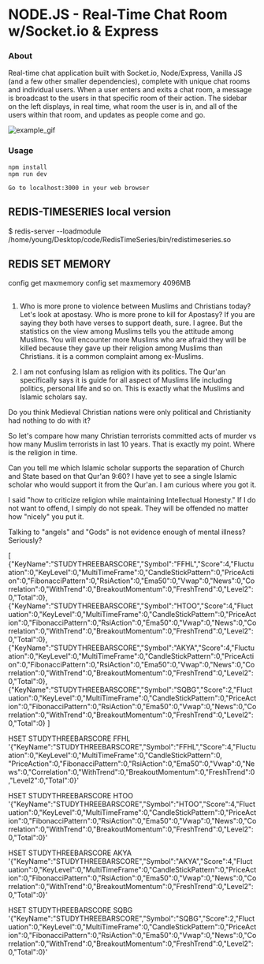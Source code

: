 # NODE.JS - Real-Time Chat Room w/Socket.io & Express

### About

Real-time chat application built with Socket.io, Node/Express, Vanilla JS (and a few other smaller dependencies), complete with unique chat rooms and individual users. When a user enters and exits a chat room, a message is broadcast to the users in that specific room of their action. The sidebar on the left displays, in real time, what room the user is in, and all of the users within that room, and updates as people come and go.

![example_gif](./example.gif)

### Usage

```
npm install
npm run dev

Go to localhost:3000 in your web browser
```

## REDIS-TIMESERIES local version

$ redis-server --loadmodule /home/young/Desktop/code/RedisTimeSeries/bin/redistimeseries.so

## REDIS SET MEMORY

config get maxmemory
config set maxmemory 4096MB

##

1.  Who is more prone to violence between Muslims and Christians today? Let's look at apostasy. Who is more prone to kill for Apostasy? If you are saying they both have verses to support death, sure. I agree. But the statistics on the view among Muslims tells you the attitude among Muslims. You will encounter more Muslims who are afraid they will be killed because they gave up their religion among Muslims than Christians. it is a common complaint among ex-Muslims.

2.  I am not confusing Islam as religion with its politics. The Qur'an specifically says it is guide for all aspect of Muslims life including politics, personal life and so on. This is exactly what the Muslims and Islamic scholars say.

Do you think Medieval Christian nations were only political and Christianity had nothing to do with it?

So let's compare how many Christian terrorists committed acts of murder vs how many Muslim terrorists in last 10 years. That is exactly my point. Where is the religion in time.

Can you tell me which Islamic scholar supports the separation of Church and State based on that Qur'an 9:60? I have yet to see a single Islamic scholar who would support it from the Qur'an. I am curious where you got it.

I said "how to criticize religion while maintaining Intellectual Honesty." If I do not want to offend, I simply do not speak. They will be offended no matter how "nicely" you put it.

Talking to "angels" and "Gods" is not evidence enough of mental illness? Seriously?

[
{"KeyName":"STUDYTHREEBARSCORE","Symbol":"FFHL","Score":4,"Fluctuation":0,"KeyLevel":0,"MultiTimeFrame":0,"CandleStickPattern":0,"PriceAction":0,"FibonacciPattern":0,"RsiAction":0,"Ema50":0,"Vwap":0,"News":0,"Correlation":0,"WithTrend":0,"BreakoutMomentum":0,"FreshTrend":0,"Level2":0,"Total":0},
{"KeyName":"STUDYTHREEBARSCORE","Symbol":"HTOO","Score":4,"Fluctuation":0,"KeyLevel":0,"MultiTimeFrame":0,"CandleStickPattern":0,"PriceAction":0,"FibonacciPattern":0,"RsiAction":0,"Ema50":0,"Vwap":0,"News":0,"Correlation":0,"WithTrend":0,"BreakoutMomentum":0,"FreshTrend":0,"Level2":0,"Total":0},
{"KeyName":"STUDYTHREEBARSCORE","Symbol":"AKYA","Score":4,"Fluctuation":0,"KeyLevel":0,"MultiTimeFrame":0,"CandleStickPattern":0,"PriceAction":0,"FibonacciPattern":0,"RsiAction":0,"Ema50":0,"Vwap":0,"News":0,"Correlation":0,"WithTrend":0,"BreakoutMomentum":0,"FreshTrend":0,"Level2":0,"Total":0},
{"KeyName":"STUDYTHREEBARSCORE","Symbol":"SQBG","Score":2,"Fluctuation":0,"KeyLevel":0,"MultiTimeFrame":0,"CandleStickPattern":0,"PriceAction":0,"FibonacciPattern":0,"RsiAction":0,"Ema50":0,"Vwap":0,"News":0,"Correlation":0,"WithTrend":0,"BreakoutMomentum":0,"FreshTrend":0,"Level2":0,"Total":0}
]

HSET STUDYTHREEBARSCORE FFHL '{"KeyName":"STUDYTHREEBARSCORE","Symbol":"FFHL","Score":4,"Fluctuation":0,"KeyLevel":0,"MultiTimeFrame":0,"CandleStickPattern":0, "PriceAction":0,"FibonacciPattern":0,"RsiAction":0,"Ema50":0,"Vwap":0,"News":0,"Correlation":0,"WithTrend":0,"BreakoutMomentum":0,"FreshTrend":0,"Level2":0,"Total":0}'

HSET STUDYTHREEBARSCORE HTOO '{"KeyName":"STUDYTHREEBARSCORE","Symbol":"HTOO","Score":4,"Fluctuation":0,"KeyLevel":0,"MultiTimeFrame":0,"CandleStickPattern":0,"PriceAction":0,"FibonacciPattern":0,"RsiAction":0,"Ema50":0,"Vwap":0,"News":0,"Correlation":0,"WithTrend":0,"BreakoutMomentum":0,"FreshTrend":0,"Level2":0,"Total":0}'

HSET STUDYTHREEBARSCORE AKYA '{"KeyName":"STUDYTHREEBARSCORE","Symbol":"AKYA","Score":4,"Fluctuation":0,"KeyLevel":0,"MultiTimeFrame":0,"CandleStickPattern":0,"PriceAction":0,"FibonacciPattern":0,"RsiAction":0,"Ema50":0,"Vwap":0,"News":0,"Correlation":0,"WithTrend":0,"BreakoutMomentum":0,"FreshTrend":0,"Level2":0,"Total":0}'

HSET STUDYTHREEBARSCORE SQBG '{"KeyName":"STUDYTHREEBARSCORE","Symbol":"SQBG","Score":2,"Fluctuation":0,"KeyLevel":0,"MultiTimeFrame":0,"CandleStickPattern":0,"PriceAction":0,"FibonacciPattern":0,"RsiAction":0,"Ema50":0,"Vwap":0,"News":0,"Correlation":0,"WithTrend":0,"BreakoutMomentum":0,"FreshTrend":0,"Level2":0,"Total":0}'
